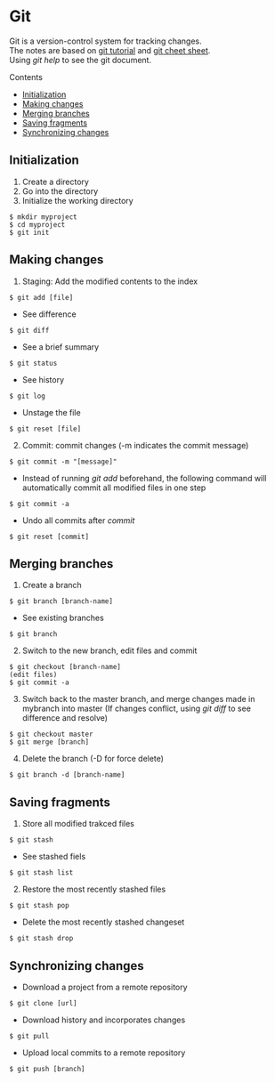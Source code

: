 # Git
Git is a version-control system for tracking changes.  
The notes are based on [git tutorial](https://git-scm.com/docs/gittutorial) and [git cheet sheet](https://services.github.com/on-demand/downloads/github-git-cheat-sheet.pdf).  
Using _git help_ to see the git document.

Contents
* [Initialization](#initialization)
* [Making changes](#making-changes)
* [Merging branches](#merging-branches)
* [Saving fragments](#saving-fragments)
* [Synchronizing changes](#synchronizing-changes)

## Initialization
1. Create a directory
2. Go into the directory
3. Initialize the working directory
```
$ mkdir myproject
$ cd myproject
$ git init
```

## Making changes
1. Staging: Add the modified contents to the index
```
$ git add [file]
```
* See difference
```
$ git diff
```
* See a brief summary
```
$ git status
```
* See history
```
$ git log
```
* Unstage the file
```
$ git reset [file]
```
2. Commit: commit changes (-m indicates the commit message)
```
$ git commit -m "[message]"
```
* Instead of running _git add_ beforehand, the following command will automatically commit all modified files in one step
```
$ git commit -a
```
* Undo all commits after _commit_
```
$ git reset [commit]
```

## Merging branches
1. Create a branch
```
$ git branch [branch-name]
```
* See existing branches
```
$ git branch
```
2. Switch to the new branch, edit files and commit
```
$ git checkout [branch-name]
(edit files)
$ git commit -a
```
3. Switch back to the master branch, and merge changes made in mybranch into master (If changes conflict, using _git diff_ to see difference and resolve)
```
$ git checkout master
$ git merge [branch]
```
4. Delete the branch (-D for force delete)
```
$ git branch -d [branch-name]
```

## Saving fragments
1. Store all modified trakced files
```
$ git stash
```
* See stashed fiels
```
$ git stash list
```
2. Restore the most recently stashed files
```
$ git stash pop
```
* Delete the most recently stashed changeset
```
$ git stash drop
```

## Synchronizing changes
* Download a project from a remote repository
```
$ git clone [url]
```
* Download history and incorporates changes
```
$ git pull
```
* Upload local commits to a remote repository
```
$ git push [branch]
```
